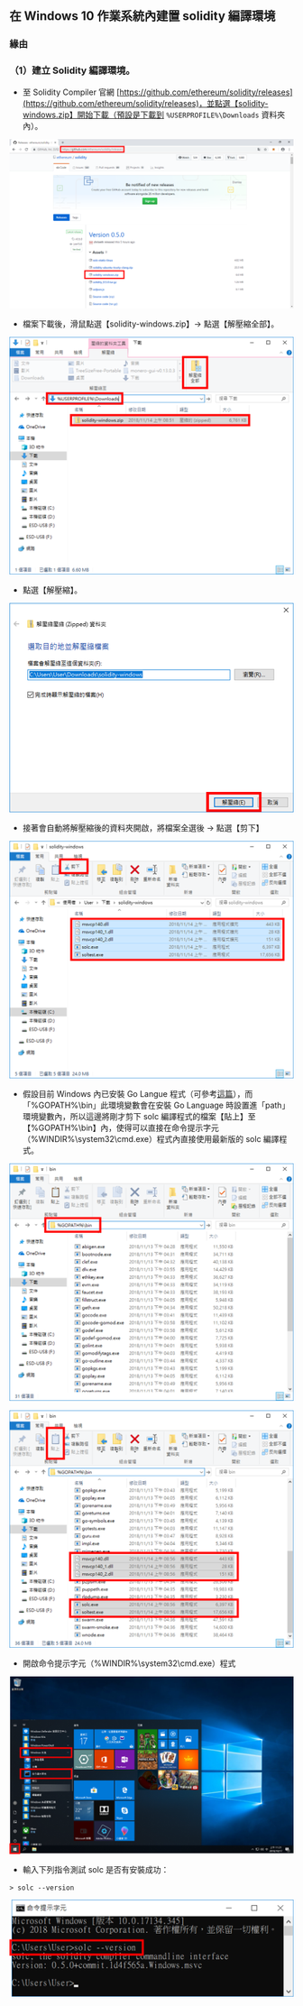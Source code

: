## 在 Windows 10 作業系統內建置 solidity 編譯環境

### 緣由

### （1）建立 Solidity 編譯環境。

- 至 Solidity Compiler 官網 [https://github.com/ethereum/solidity/releases](https://github.com/ethereum/solidity/releases)，並點選【solidity-windows.zip】開始下載（預設是下載到 `%USERPROFILE%\Downloads` 資料夾內）。

![](../images/191.png)

- 檔案下載後，滑鼠點選【solidity-windows.zip】→ 點選【解壓縮全部】。

![](../images/192.png)

- 點選【解壓縮】。

![](../images/193.png)

- 接著會自動將解壓縮後的資料夾開啟，將檔案全選後 → 點選【剪下】

![](../images/194.png)

- 假設目前 Windows 內已安裝 Go Langue 程式（可參考[這篇](../SetupGoEthereumEnvironment)），而「%GOPATH%\bin」此環境變數會在安裝 Go Language 時設置進「path」環境變數內，所以這邊將剛才剪下 solc 編譯程式的檔案【貼上】至【%GOPATH%\bin】內，使得可以直接在命令提示字元（%WINDIR%\system32\cmd.exe）程式內直接使用最新版的 solc 編譯程式。

![](../images/195.png)

![](../images/196.png)

- 開啟命令提示字元（%WINDIR%\system32\cmd.exe）程式

![](../images/197.png)

- 輸入下列指令測試 solc 是否有安裝成功：

```
> solc --version
```

![](../images/198.png)
